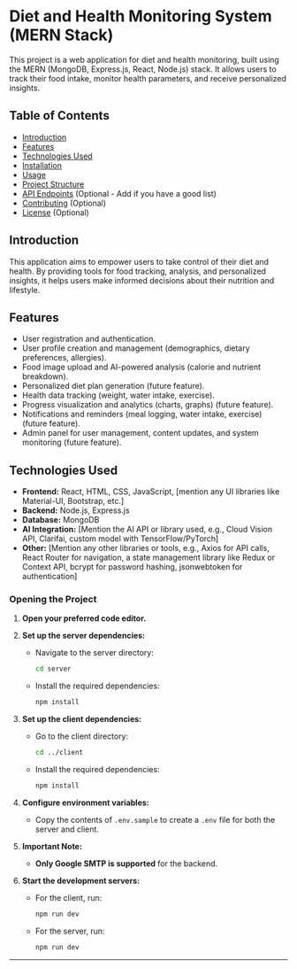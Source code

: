 # Diet and Health Monitoring System (MERN Stack)

This project is a web application for diet and health monitoring, built using the MERN (MongoDB, Express.js, React, Node.js) stack. It allows users to track their food intake, monitor health parameters, and receive personalized insights.

## Table of Contents

- [Introduction](#introduction)
- [Features](#features)
- [Technologies Used](#technologies-used)
- [Installation](#installation)
- [Usage](#usage)
- [Project Structure](#project-structure)
- [API Endpoints](#api-endpoints) (Optional - Add if you have a good list)
- [Contributing](#contributing) (Optional)
- [License](#license) (Optional)

## Introduction

This application aims to empower users to take control of their diet and health. By providing tools for food tracking, analysis, and personalized insights, it helps users make informed decisions about their nutrition and lifestyle.

## Features

- User registration and authentication.
- User profile creation and management (demographics, dietary preferences, allergies).
- Food image upload and AI-powered analysis (calorie and nutrient breakdown).
- Personalized diet plan generation (future feature).
- Health data tracking (weight, water intake, exercise).
- Progress visualization and analytics (charts, graphs) (future feature).
- Notifications and reminders (meal logging, water intake, exercise) (future feature).
- Admin panel for user management, content updates, and system monitoring (future feature).

## Technologies Used

- **Frontend:** React, HTML, CSS, JavaScript, [mention any UI libraries like Material-UI, Bootstrap, etc.]
- **Backend:** Node.js, Express.js
- **Database:** MongoDB
- **AI Integration:** [Mention the AI API or library used, e.g., Cloud Vision API, Clarifai, custom model with TensorFlow/PyTorch]
- **Other:** [Mention any other libraries or tools, e.g., Axios for API calls, React Router for navigation, a state management library like Redux or Context API, bcrypt for password hashing, jsonwebtoken for authentication]


### Opening the Project

1. **Open your preferred code editor.**

2. **Set up the server dependencies:**

   * Navigate to the server directory:

     ```bash
     cd server
     ```
   * Install the required dependencies:

     ```bash
     npm install
     ```

3. **Set up the client dependencies:**

   * Go to the client directory:

     ```bash
     cd ../client
     ```
   * Install the required dependencies:

     ```bash
     npm install
     ```

4. **Configure environment variables:**

   * Copy the contents of `.env.sample` to create a `.env` file for both the server and client.

5. **Important Note:**

   * **Only Google SMTP is supported** for the backend.

6. **Start the development servers:**

   * For the client, run:

     ```bash
     npm run dev
     ```
   * For the server, run:

     ```bash
     npm run dev
     ```

---



